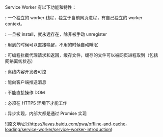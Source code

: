 Service Worker 有以下功能和特性：

: 一个独立的 worker 线程，独立于当前网页进程，有自己独立的 worker context。

: 一旦被 install，就永远存在，除非被手动 unregister

: 用到的时候可以直接唤醒，不用的时候自动睡眠

: 可编程拦截代理请求和返回，缓存文件，缓存的文件可以被网页进程取到（包括网络离线状态）

: 离线内容开发者可控

: 能向客户端推送消息

: 不能直接操作 DOM

: 必须在 HTTPS 环境下才能工作

: 异步实现，内部大都是通过 Promise 实现

![原文地址]:(https://lavas.baidu.com/pwa/offline-and-cache-loading/service-worker/service-worker-introduction)
